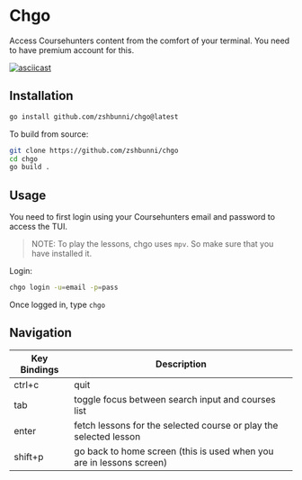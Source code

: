 # Chgo

Access Coursehunters content from the comfort of your terminal. You need
to have premium account for this.

[![asciicast](https://asciinema.org/a/nhglYGffSjGg1fDSXYjIHGVRG.svg)](https://asciinema.org/a/nhglYGffSjGg1fDSXYjIHGVRG)

## Installation

```bash
go install github.com/zshbunni/chgo@latest
```

To build from source:

```bash
git clone https://github.com/zshbunni/chgo
cd chgo
go build .
```

## Usage

You need to first login using your Coursehunters email and password to access the TUI.

> NOTE: To play the lessons, chgo uses `mpv`. So make sure that you have installed it.

Login:

```bash
chgo login -u=email -p=pass
```

Once logged in, type `chgo`

## Navigation

| Key Bindings | Description                                                          |
| ------------ | -------------------------------------------------------------------- |
| ctrl+c       | quit                                                                 |
| tab          | toggle focus between search input and courses list                   |
| enter        | fetch lessons for the selected course or play the selected lesson    |
| shift+p      | go back to home screen (this is used when you are in lessons screen) |
